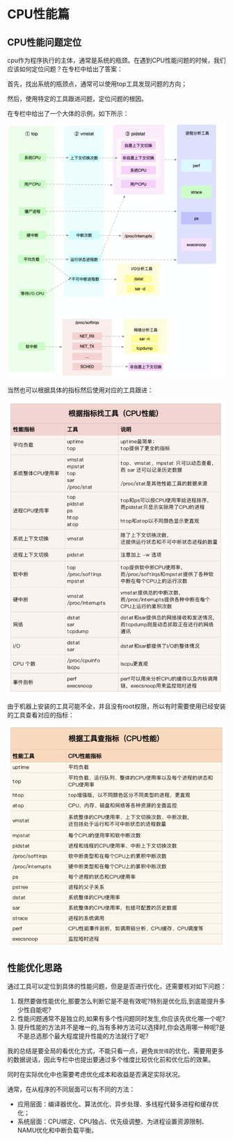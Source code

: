 # CPU性能篇

## CPU性能问题定位

cpu作为程序执行的主体，通常是系统的瓶颈。在遇到CPU性能问题的时候，我们应该如何定位问题？在专栏中给出了答案：

首先，找出系统的瓶颈点，通常可以使用top工具发现问题的方向；

然后，使用特定的工具跟进问题，定位问题的根因。

在专栏中给出了一个大体的示例，如下所示：

![性能分析思路](https://github.com/jl2005/Linux-Pref/blob/master/images/性能分析思路.png)

当然也可以根据具体的指标然后使用对应的工具跟进：

![性能指标到工具](https://github.com/jl2005/Linux-Pref/blob/master/images//性能指标到工具.png)

由于机器上安装的工具可能不全，并且没有root权限，所以有时需要使用已经安装的工具查看对应的指标：

![工具到性能指标](https://github.com/jl2005/Linux-Pref/blob/master/images/工具到性能指标.png)


## 性能优化思路

通过工具可以定位到具体的性能问题，但是是否进行优化，还需要核对如下问题：

1. 既然要做性能优化,那要怎么判断它是不是有效呢?特別是优化后,到底能提升多少性自能呢?
2. 性能问题通常不是独立的,如果有多个性问题同时发生,你应该先优化哪一个呢?
3. 提升性能的方法并不是唯一的,当有多种方法可以选择时,你会选用哪一种呢?是不是总选那个最大程度提升性能的方法就行了呢?

我的总结是要全局的看优化方式，不能只看一点，避免`我觉得`的优化，需要用更多的数据说话，因此专栏中也提出要通过多个维度比较优化前和优化后的效果。

同时在实际优化中也需要考虑优化成本和收益是否满足实际状况。

通常，在从程序的不同层面可以有不同的方法：

* 应用层面：编译器优化、算法优化、异步处理、多线程代替多进程和缓存优化；
* 系统层面：CPU绑定、CPU独占、优先级调整、为进程设置资源限制、NAMU优化和中断负载平衡。



